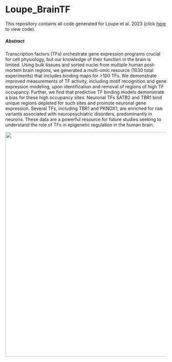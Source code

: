 # Loupe_BrainTF


This repository contains all code generated for Loupe et al. 2023 (click [here](https://aanderson54.github.io/Loupe_BrainTF/) to view code). 


##### Abstract
Transcription factors (TFs) orchestrate gene expression programs crucial for cell physiology, but our knowledge of their function in the brain is limited. Using bulk tissues and sorted nuclei from multiple human post-mortem brain regions, we generated a multi-omic resource (1030 total experiments) that includes binding maps for >100 TFs. We demonstrate improved measurements of TF activity, including motif recognition and gene expression modeling, upon identification and removal of regions of high TF occupancy. Further, we find that predictive TF binding models demonstrate a bias for these high occupancy sites. Neuronal TFs SATB2 and TBR1 bind unique regions depleted for such sites and promote neuronal gene expression. Several TFs, including TBR1 and PKNOX1, are enriched for risk variants associated with neuropsychiatric disorders, predominantly in neurons. These data are a powerful resource for future studies seeking to understand the role of TFs in epigenetic regulation in the human brain.


<img src="https://github.com/aanderson54/Loupe_BrainTF/blob/main/images/Figure1.png" width="700" />


